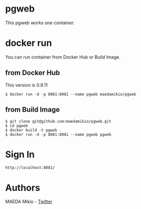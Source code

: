 # pgweb

This pgweb works one container.

# docker run

You can run container from Docker Hub or Build Image.

## from Docker Hub

This version is 0.9.11

```
$ docker run -d -p 8081:8081 --name pgweb maedamikio/pgweb
```

## from Build Image

```
$ git clone git@github.com:maedamikio/pgweb.git
$ cd pgweb
$ docker build -t pgweb .
$ docker run -d -p 8081:8081 --name pgweb pgweb
```

# Sign In

```
http://localhost:8081/
```

# Authors

MAEDA Mikio - [Twitter](https://twitter.com/maeda_mikio)

